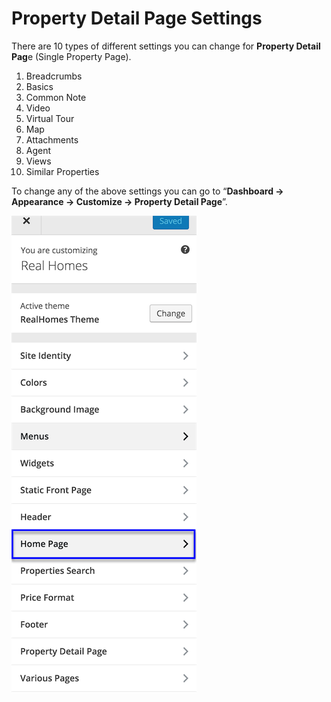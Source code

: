 # Property Detail Page Settings

There are 10 types of different settings you can change for **Property Detail Pag**e (Single Property Page).

1. Breadcrumbs
2. Basics
3. Common Note
4. Video
5. Virtual Tour
6. Map
7. Attachments
8. Agent
9. Views
10. Similar Properties

To change any of the above settings you can go to “**Dashboard → Appearance → Customize → Property Detail Page**”.

![Property Detail Page Settings](images/home-setup/customize-homepage.png)
